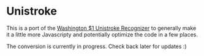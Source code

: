 # Unistroke

This is a port of the [Washington $1 Unistroke Recognizer](http://depts.washington.edu/aimgroup/proj/dollar/index.html) to generally make it a little more Javascripty and potentially optimize the code in a few places.

The conversion is currently in progress.  Check back later for updates :)